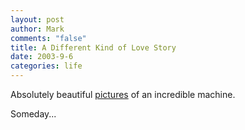 ```yaml
--- 
layout: post
author: Mark
comments: "false"
title: A Different Kind of Love Story
date: 2003-9-6
categories: life
---
```

Absolutely beautiful <a href="http://www.billnoll.com/g5/">pictures</a> of an incredible machine.

Someday...
